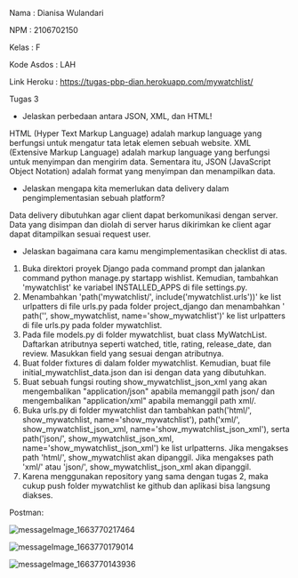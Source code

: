 Nama		: Dianisa Wulandari

NPM		    : 2106702150

Kelas		: F

Kode Asdos	: LAH

Link Heroku : https://tugas-pbp-dian.herokuapp.com/mywatchlist/

Tugas 3

- Jelaskan perbedaan antara JSON, XML, dan HTML!

HTML (Hyper Text Markup Language) adalah markup language yang berfungsi untuk mengatur tata letak elemen sebuah website. XML (Extensive Markup Language) adalah markup language yang berfungsi untuk menyimpan dan mengirim data. Sementara itu, JSON (JavaScript Object Notation) adalah format yang menyimpan dan menampilkan data. 

- Jelaskan mengapa kita memerlukan data delivery dalam pengimplementasian sebuah platform?

Data delivery dibutuhkan agar client dapat berkomunikasi dengan server. Data yang disimpan dan diolah di server harus dikirimkan ke client agar dapat ditampilkan sesuai request user.

- Jelaskan bagaimana cara kamu mengimplementasikan checklist di atas.

1. Buka direktori proyek Django pada command prompt dan jalankan command python manage.py startapp wishlist. Kemudian, tambahkan 'mywatchlist' ke variabel INSTALLED_APPS di file settings.py.
2. Menambahkan 'path('mywatchlist/', include('mywatchlist.urls'))' ke list urlpatters di file urls.py pada folder project_django dan menambahkan ' path('', show_mywatchlist, name='show_mywatchlist')' ke list urlpatters di file urls.py pada folder mywatchlist.
3. Pada file models.py di folder mywatchlist, buat class MyWatchList. Daftarkan atributnya seperti watched, title, rating, release_date, dan review. Masukkan field yang sesuai dengan atributnya.
4. Buat folder fixtures di dalam folder mywatchlist. Kemudian, buat file initial_mywatchlist_data.json dan isi dengan data yang dibutuhkan.
5. Buat sebuah fungsi routing show_mywatchlist_json_xml yang akan mengembalikan "application/json" apabila memanggil path json/ dan mengembalikan "application/xml" apabila memanggil path xml/.
6. Buka urls.py di folder mywatchlist dan tambahkan path('html/', show_mywatchlist, name='show_mywatchlist'), path('xml/', show_mywatchlist_json_xml, name='show_mywatchlist_json_xml'), serta path('json/', show_mywatchlist_json_xml, name='show_mywatchlist_json_xml') ke list urlpatterns. Jika mengakses path 'html/', show_mywatchlist akan dipanggil. Jika mengakses path 'xml/' atau 'json/', show_mywatchlist_json_xml akan dipanggil.
7. Karena menggunakan repository yang sama dengan tugas 2, maka cukup push folder mywatchlist ke github dan aplikasi bisa langsung diakses.

Postman:

![messageImage_1663770217464](https://user-images.githubusercontent.com/92663592/191530633-35c27ef4-4f3e-48d3-906c-a8d9275e17e3.jpg)

![messageImage_1663770179014](https://user-images.githubusercontent.com/92663592/191530785-a73c5452-e8b1-443c-8849-82630c0fd018.jpg)

![messageImage_1663770143936](https://user-images.githubusercontent.com/92663592/191530864-0b9dad5a-8eae-4feb-a609-7f0486c12218.jpg)